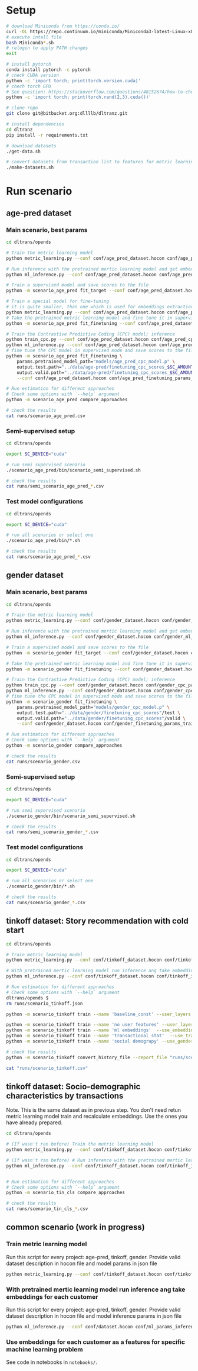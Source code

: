 # Setup

```sh
# download Miniconda from https://conda.io/
curl -OL https://repo.continuum.io/miniconda/Miniconda3-latest-Linux-x86_64.sh
# execute intall file
bash Miniconda*.sh
# relogin to apply PATH changes
exit

# install pytorch
conda install pytorch -c pytorch
# check CUDA version
python -c 'import torch; print(torch.version.cuda)'
# chech torch GPU
# See question: https://stackoverflow.com/questions/48152674/how-to-check-if-pytorch-is-using-the-gpu
python -c 'import torch; print(torch.rand(2,3).cuda())'

# clone repo
git clone git@bitbucket.org:dllllb/dltranz.git

# install dependencies
cd dltranz
pip install -r requirements.txt

# download datasets
./get-data.sh

# convert datasets from transaction list to features for metric learning
./make-datasets.sh
```

# Run scenario

## age-pred dataset
### Main scenario, best params

```sh
cd dltrans/opends

# Train the metric learning model
python metric_learning.py --conf conf/age_pred_dataset.hocon conf/age_pred_ml_params_train.json

# Run inference with the pretrained mertic learning model and get embeddings for each customer
python ml_inference.py --conf conf/age_pred_dataset.hocon conf/age_pred_ml_params_inference.json

# Train a supervised model and save scores to the file
python -m scenario_age_pred fit_target --conf conf/age_pred_dataset.hocon conf/age_pred_target_params_train.json

# Train a special model for fine-tuning 
# it is quite smaller, than one which is used for embeddings extraction, due to insufficiency labeled data to fine-tune a big model. 
python metric_learning.py --conf conf/age_pred_dataset.hocon conf/age_pred_ml_fintuning_train.json
# Take the pretrained metric learning model and fine tune it in supervised mode; save scores to the file
python -m scenario_age_pred fit_finetuning --conf conf/age_pred_dataset.hocon conf/age_pred_finetuning_params_train.json

# Train the Contrastive Predictive Coding (CPC) model; inference
python train_cpc.py --conf conf/age_pred_dataset.hocon conf/age_pred_cpc_params_train.json
python ml_inference.py --conf conf/age_pred_dataset.hocon conf/age_pred_cpc_params_inference.json
# fine tune the CPC model in supervised mode and save scores to the file
python -m scenario_age_pred fit_finetuning \
    params.pretrained_model_path="models/age_pred_cpc_model.p" \
    output.test.path="../data/age-pred/finetuning_cpc_scores_$SC_AMOUNT"/test \
    output.valid.path="../data/age-pred/finetuning_cpc_scores_$SC_AMOUNT"/valid \
    --conf conf/age_pred_dataset.hocon conf/age_pred_finetuning_params_train.json

# Run estimation for different approaches
# Check some options with `--help` argument
python -m scenario_age_pred compare_approaches

# check the results
cat runs/scenario_age_pred.csv
```

### Semi-supervised setup
```sh
cd dltrans/opends

export SC_DEVICE="cuda"

# run semi supervised scenario
./scenario_age_pred/bin/scenario_semi_supervised.sh

# check the results
cat runs/semi_scenario_age_pred_*.csv

```

### Test model configurations
```sh
cd dltrans/opends

export SC_DEVICE="cuda"

# run all scenarios or select one
./scenario_age_pred/bin/*.sh

# check the results
cat runs/scenario_age_pred_*.csv

```


## gender dataset
### Main scenario, best params

```sh
cd dltrans/opends

# Train the metric learning model
python metric_learning.py --conf conf/gender_dataset.hocon conf/gender_ml_params_train.json

# Run inference with the pretrained mertic learning model and get embeddings for each customer
python ml_inference.py --conf conf/gender_dataset.hocon conf/gender_ml_params_inference.json

# Train a supervised model and save scores to the file
python -m scenario_gender fit_target --conf conf/gender_dataset.hocon conf/gender_target_params_train.json

# Take the pretrained metric learning model and fine tune it in supervised mode; save scores to the file
python -m scenario_gender fit_finetuning --conf conf/gender_dataset.hocon conf/gender_finetuning_params_train.json

# Train the Contrastive Predictive Coding (CPC) model; inference 
python train_cpc.py --conf conf/gender_dataset.hocon conf/gender_cpc_params_train.json
python ml_inference.py --conf conf/gender_dataset.hocon conf/gender_cpc_params_inference.json
# fine tune the CPC model in supervised mode and save scores to the file
python -m scenario_gender fit_finetuning \
    params.pretrained_model_path="models/gender_cpc_model.p" \
    output.test.path="../data/gender/finetuning_cpc_scores"/test \
    output.valid.path="../data/gender/finetuning_cpc_scores"/valid \
    --conf conf/gender_dataset.hocon conf/gender_finetuning_params_train.json

# Run estimation for different approaches
# Check some options with `--help` argument
python -m scenario_gender compare_approaches

# check the results
cat runs/scenario_gender.csv
```

### Semi-supervised setup
```sh
cd dltrans/opends

export SC_DEVICE="cuda"

# run semi supervised scenario
./scenario_gender/bin/scenario_semi_supervised.sh

# check the results
cat runs/semi_scenario_gender_*.csv

```

### Test model configurations

```sh
cd dltrans/opends

export SC_DEVICE="cuda"

# run all scenarios or select one
./scenario_gender/bin/*.sh

# check the results
cat runs/scenario_gender_*.csv
```

## tinkoff dataset: Story recommendation with cold start

```sh
cd dltrans/opends

# Train metric learning model
python metric_learning.py --conf conf/tinkoff_dataset.hocon conf/tinkoff_train_params.json

# With pretrained mertic learning model run inference ang take embeddings for each customer
python ml_inference.py --conf conf/tinkoff_dataset.hocon conf/tinkoff_inference_params.json

# Run estimation for different approaches
# Check some options with `--help` argument
dltrans/opends $ 
rm runs/scenario_tinkoff.json

python -m scenario_tinkoff train --name 'baseline_const' --user_layers 1 --item_layers 1 --max_epoch 2

python -m scenario_tinkoff train --name 'no user features' --user_layers 1 --item_layers E
python -m scenario_tinkoff train --name 'ml embeddings'  --use_embeddings --user_layers 1T --item_layers E1
python -m scenario_tinkoff train --name 'transactional stat'  --use_trans_common_features --use_trans_mcc_features --user_layers 1T --item_layers E1
python -m scenario_tinkoff train --name 'social demograpy' --use_gender --user_layers 1T --item_layers E1

# check the results
python -m scenario_tinkoff convert_history_file --report_file "runs/scenario_tinkoff.csv"

cat "runs/scenario_tinkoff.csv"
```

## tinkoff dataset: Socio-demographic characteristics by transactions
Note. This is the same dataset as in previous step.
You don't need retun metric learning model train and recalculate embeddings.
Use the ones you have already prepared.

```sh
cd dltrans/opends

# (If wasn't ran before) Train the metric learning model
python metric_learning.py --conf conf/tinkoff_dataset.hocon conf/tinkoff_train_params.json

# (If wasn't ran before) # Run inference with the pretrained mertic learning model and take embeddings for each customer
python ml_inference.py --conf conf/tinkoff_dataset.hocon conf/tinkoff_inference_params.json


# Run estimation for different approaches
# Check some options with `--help` argument
python -m scenario_tin_cls compare_approaches

# check the results
cat runs/scenario_tin_cls_*.csv

```


## common scenario (work in progress)

### Train metric learning model

Run this script for every project: age-pred, tinkoff, gender.
Provide valid dataset description in hocon file and model params in json file

```sh
python metric_learning.py --conf conf/tinkoff_dataset.hocon conf/tinkoff_train_params.json
```

### With pretrained mertic learning model run inference ang take embeddings for each customer

Run this script for every project: age-pred, tinkoff, gender.
Provide valid dataset description in hocon file and model inference params in json file

```sh
python ml_inference.py --conf conf/dataset.hocon conf/ml_params_inference.json
```

### Use embeddings for each customer as a features for specific machine learning problem

See code in notebooks in `notebooks/`.
